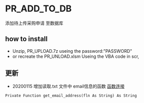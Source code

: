# PR_ADD_TO_DB
添加待上传采购申请 至数据库
## how to install
* Unzip, PR_UPLOAD.7z useing the password:"PASSWORD"
* or recreate the PR_UNLOAD.xlsm Useing the VBA code in scr,
## 更新
* 20200115 增加读取.txt 文件中 email信息的函数 [函数连接](https://github.com/45717335/Winshuttle_PR/blob/master/src/PR_UPLOAD.xlsm/MOD_PR_Uploading.bas)
```VBA
Private Function get_email_address(fln As String) As String
```
